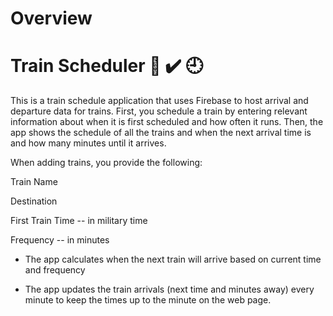 # Overview

# Train Scheduler :train2: :heavy_check_mark: :clock9:



This is a train schedule application that uses Firebase to host arrival and departure data for trains. First, you schedule a train by entering relevant information about when it is first scheduled and how often it runs. Then, the app shows the schedule of all the trains and when the next arrival time is and how many minutes until it arrives.

When adding trains, you provide the following:

Train Name

Destination

First Train Time -- in military time

Frequency -- in minutes

- The app calculates when the next train will arrive based on current time and frequency

- The app updates the train arrivals (next time and minutes away) every minute to keep the times up to the minute on the web page.
